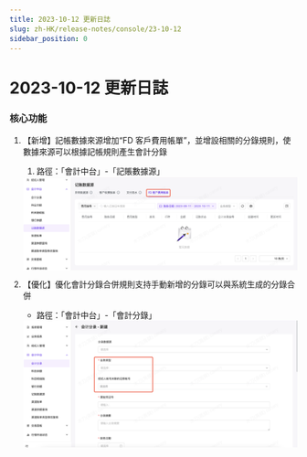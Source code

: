 ```yaml
---
title: 2023-10-12 更新日誌
slug: zh-HK/release-notes/console/23-10-12
sidebar_position: 0
---
```



# 2023-10-12 更新日誌

### 核心功能

1. 【新增】記帳數據來源增加“FD 客戶費用帳單”，並增設相關的分錄規則，使數據來源可以根據記帳規則產生會計分錄
    1. 路徑：「會計中台」-「記賬數據源」
    <img src="./assets/BycDbRD4UouJirxWJSNchGW9nQd.png" src-width="2864" src-height="982" align="center"/>

2. 【優化】優化會計分錄合併規則支持手動新增的分錄可以與系統生成的分錄合併
    - 路徑：「會計中台」-「會計分錄」
    <img src="./assets/FJUkbyEZWo5HBKxcFXjca0yknHl.png" src-width="2860" src-height="1320" align="center"/>

